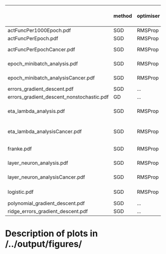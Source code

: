 |                                           | method   | optimiser   |   $n_\mathrm{obs}$ | #epochs           | $m$           | $\lambda$               | $\eta$                  | $\gamma$   | $\varrho_1$, $\varrho_2$   | $\boldsymbol{\theta}_0$   | $L-1$        | $N_l$         | note        |
|:------------------------------------------|:---------|:------------|-------------------:|:------------------|:--------------|:------------------------|:------------------------|:-----------|:---------------------------|:--------------------------|:-------------|:--------------|:------------|
| actFuncPer1000Epoch.pdf                   | SGD      | RMSProp     |                400 | ...               | 3             | 0.0001                  | 0.1                     |            | 0.9                        |                           | 1            | 30            |             |
| actFuncPerEpoch.pdf                       | SGD      | RMSProp     |                400 | ...               | 3             | 0.0001                  | 0.1                     |            | 0.9                        |                           | 1            | 30            |             |
| actFuncPerEpochCancer.pdf                 | SGD      | RMSProp     |                569 | ...               | 3             | 1e-06                   | 0.001                   |            | (0.9, 0.999)               |                           | 2            | 10            |             |
| epoch_minibatch_analysis.pdf              | SGD      | RMSProp     |                400 | $[{100}, {1000}]$ | $[{1}, {10}]$ | 0.0001                  | 0.1                     |            | (0.9, 0.999)               |                           | 1            | 30            |             |
| epoch_minibatch_analysisCancer.pdf        | SGD      | RMSProp     |                569 | $[{100}, {1000}]$ | $[{1}, {10}]$ | 1e-06                   | 0.001                   |            | 0.9                        |                           | 2            | 10            |             |
| errors_gradient_descent.pdf               | SGD      | ...         |                400 | (25, 50)          | 40            | 0                       | ...                     |            |                            |                           |              |               |             |
| errors_gradient_descent_nonstochastic.pdf | GD       | ...         |                400 | (25, 50)          | 1             | 0                       | ...                     |            |                            |                           |              |               |             |
| eta_lambda_analysis.pdf                   | SGD      | RMSProp     |                400 | 250               | 3             | $[$10^{-9}$, $10^{0}$]$ | $[$10^{-9}$, $10^{0}$]$ |            | (0.9, 0.999)               |                           | 3            | (15, 10, 5)   |             |
| eta_lambda_analysisCancer.pdf             | SGD      | RMSProp     |                569 | 250               | 3             | $[$10^{-9}$, $10^{0}$]$ | $[$10^{-9}$, $10^{0}$]$ |            | (0.9, 0.999)               |                           | 3            | (15, 10, 5)   |             |
| franke.pdf                                | SGD      | RMSProp     |                400 | 700               | 2             | 0.0001                  | 0.1                     |            | 0.9                        |                           | 1            | 30            | final model |
| layer_neuron_analysis.pdf                 | SGD      | RMSProp     |                400 | 250               | 3             | 0.0001                  | 0.1                     |            | (0.9, 0.999)               |                           | $[{0}, {9}]$ | $[{5}, {50}]$ |             |
| layer_neuron_analysisCancer.pdf           | SGD      | RMSProp     |                569 | 250               | 3             | 1e-06                   | 0.001                   |            | (0.9, 0.999)               |                           | $[{0}, {9}]$ | $[{5}, {50}]$ |             |
| logistic.pdf                              | SGD      | RMSProp     |                569 | 250               | 3             | $[$10^{-9}$, $10^{0}$]$ | $[$10^{-9}$, $10^{0}$]$ |            | 0.9                        |                           | 0            |               |             |
| polynomial_gradient_descent.pdf           | SGD      | ...         |                400 | (25, 50)          | 40            | 0                       | ...                     |            |                            |                           |              |               |             |
| ridge_errors_gradient_descent.pdf         | SGD      | ...         |                400 | (25, 50)          | 40            | 0.1                     | ...                     |            |                            |                           |              |               |             |


# Description of plots in /../output/figures/

